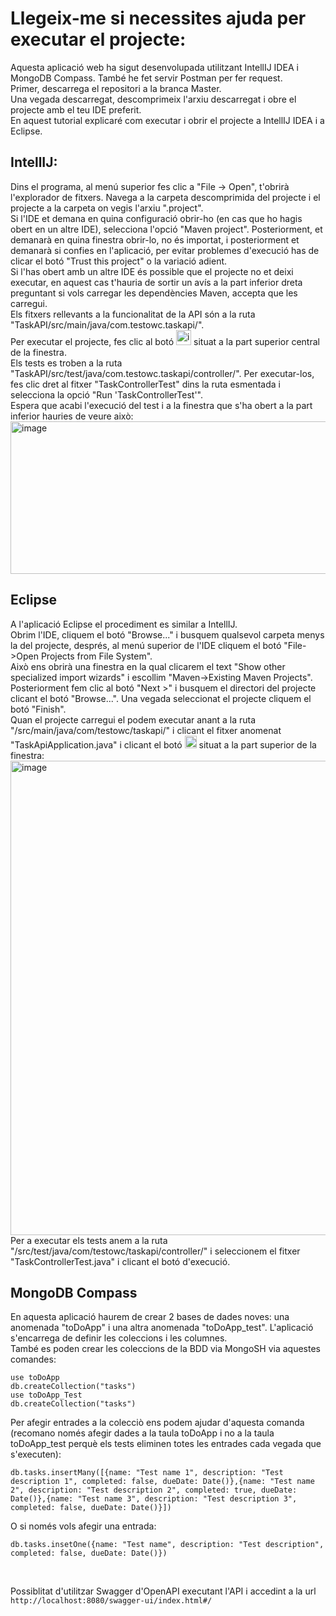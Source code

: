 # Llegeix-me si necessites ajuda per executar el projecte:
Aquesta aplicació web ha sigut desenvolupada utilitzant IntellIJ IDEA i MongoDB Compass. També he fet servir Postman per fer request. <br>
Primer, descarrega el repositori a la branca Master. <br>
Una vegada descarregat, descomprimeix l'arxiu descarregat i obre el projecte amb el teu IDE preferit. <br>
En aquest tutorial explicaré com executar i obrir el projecte a IntellIJ IDEA i a Eclipse. <br>
## IntellIJ:
Dins el programa, al menú superior fes clic a "File -> Open", t'obrirà l'explorador de fitxers. Navega a la carpeta descomprimida del projecte i el projecte a la carpeta on vegis l'arxiu ".project". <br>
Si l'IDE et demana en quina configuració obrir-ho (en cas que ho hagis obert en un altre IDE), selecciona l'opció "Maven project". 
Posteriorment, et demanarà en quina finestra obrir-lo, no és importat, i posteriorment et demanarà si confies en l'aplicació, per evitar problemes d'execució has de clicar el botó "Trust this project" o la variació adient. <br>
Si l'has obert amb un altre IDE és possible que el projecte no et deixi executar, en aquest cas t'hauria de sortir un avís a la part inferior dreta preguntant si vols carregar les dependències Maven, accepta que les carregui.<br>
Els fitxers rellevants a la funcionalitat de la API són a la ruta "TaskAPI/src/main/java/com.testowc.taskapi/".<br>
Per executar el projecte, fes clic al botó <img width="24" height="24" alt="image" src="https://github.com/user-attachments/assets/060780c9-52ac-46fa-b4c9-95383cb6d368" /> situat a la part superior central de la finestra.<br>
Els tests es troben a la ruta "TaskAPI/src/test/java/com.testowc.taskapi/controller/". Per executar-los, fes clic dret al fitxer "TaskControllerTest" dins la ruta esmentada i selecciona la opció "Run 'TaskControllerTest'".<br>
Espera que acabi l'execució del test i a la finestra que s'ha obert a la part inferior hauries de veure això: <br>
<img width="623" height="244" alt="image" src="https://github.com/user-attachments/assets/0df65da5-732f-4af7-9648-7ea58bffda68" /><br>
## Eclipse
A l'aplicació Eclipse el procediment es similar a IntellIJ.<br>
Obrim l'IDE, cliquem el botó "Browse..." i busquem qualsevol carpeta menys la del projecte, després, al menú superior de l'IDE cliquem el botó "File->Open Projects from File System". <br>
Això ens obrirà una finestra en la qual clicarem el text "Show other specialized import wizards" i escollim "Maven->Existing Maven Projects".<br>
Posteriorment fem clic al botó "Next >" i busquem el directori del projecte clicant el botó "Browse...". Una vegada seleccionat el projecte cliquem el botó "Finish".<br>
Quan el projecte carregui el podem executar anant a la ruta "/src/main/java/com/testowc/taskapi/" i clicant el fitxer anomenat "TaskApiApplication.java" i clicant el botó 
<img width="19" height="20" alt="image" src="https://github.com/user-attachments/assets/ca8ca34f-f29a-4417-908d-64433b94ec08" />
situat a la part superior de la finestra:<br>
<img width="1010" height="759" alt="image" src="https://github.com/user-attachments/assets/29f4f4b0-b17b-4581-9ab4-6ba0a0cc9f69" /><br>
Per a executar els tests anem a la ruta "/src/test/java/com/testowc/taskapi/controller/" i seleccionem el fitxer "TaskControllerTest.java" i clicant el botó d'execució.
## MongoDB Compass
En aquesta aplicació haurem de crear 2 bases de dades noves: una anomenada "toDoApp" i una altra anomenada "toDoApp_test". L'aplicació s'encarrega de definir les coleccions i les columnes.<br>
També es poden crear les coleccions de la BDD via MongoSH via aquestes comandes:
```
use toDoApp
db.createCollection("tasks")
use toDoApp_Test
db.createCollection("tasks")
```
Per afegir entrades a la colecciò ens podem ajudar d'aquesta comanda (recomano només afegir dades a la taula toDoApp i no a la taula toDoApp_test perquè els tests eliminen totes les entrades cada vegada que s'executen):
```
db.tasks.insertMany([{name: "Test name 1", description: "Test description 1", completed: false, dueDate: Date()},{name: "Test name 2", description: "Test description 2", completed: true, dueDate: Date()},{name: "Test name 3", description: "Test description 3", completed: false, dueDate: Date()}])
```
O si només vols afegir una entrada:
```
db.tasks.insetOne({name: "Test name", description: "Test description", completed: false, dueDate: Date()})
```
<br>

Possiblitat d'utilitzar Swagger d'OpenAPI executant l'API i accedint a la url `http://localhost:8080/swagger-ui/index.html#/`